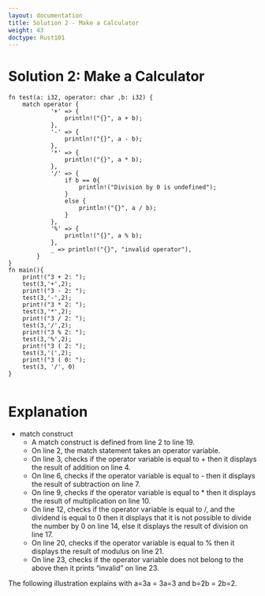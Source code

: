 ```yaml
---
layout: documentation
title: Solution 2 - Make a Calculator
weight: 43
doctype: Rust101
---
```


# Solution 2: Make a Calculator

```
fn test(a: i32, operator: char ,b: i32) {
    match operator {
            '+' => {
                println!("{}", a + b);
            },
            '-' => {
                println!("{}", a - b);
            },
            '*' => {
                println!("{}", a * b);
            },
            '/' => {
                if b == 0{
                    println!("Division by 0 is undefined");
                }
                else {
                    println!("{}", a / b);
                }
            },
            '%' => {
                println!("{}", a % b);
            },
            _ => println!("{}", "invalid operator"),
        }
}
fn main(){
    print!("3 + 2: ");
    test(3,'+',2);
    print!("3 - 2: ");
    test(3,'-',2);
    print!("3 * 2: ");
    test(3,'*',2);
    print!("3 / 2: ");
    test(3,'/',2);
    print!("3 % 2: ");
    test(3,'%',2);
    print!("3 ( 2: ");
    test(3,'(',2);
    print!("3 ( 0: ");
    test(3, '/', 0)
}


```


# Explanation 

- match construct
  - A match construct is defined from line 2 to line 19.
  -  On line 2, the match statement takes an operator variable.
  -  On line 3, checks if the operator variable is equal to + then it displays the result of addition on line 4.
  -  On line 6, checks if the operator variable is equal to - then it displays the result of subtraction on line 7.
  -  On line 9, checks if the operator variable is equal to * then it displays the result of multiplication on line 10.
  -  On line 12, checks if the operator variable is equal to /, and the dividend is equal to 0 then it displays that it is not possible to divide 
     the number by 0 on line 14, else it displays the result of division on line 17.
  -   On line 20, checks if the operator variable is equal to % then it displays the result of modulus on line 21.
  -  On line 23, checks if the operator variable does not belong to the above then it prints “invalid” on line 23.

The following illustration explains with a=3a = 3a=3 and b=2b = 2b=2.


